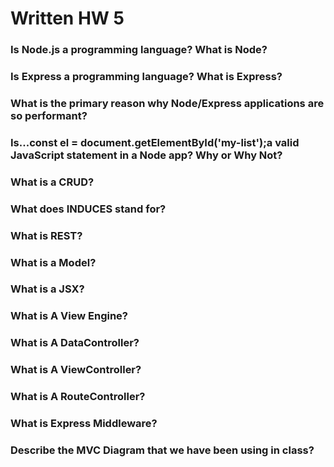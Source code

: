 # Written HW 5

### Is Node.js a programming language? What is Node?

### Is Express a programming language? What is Express?

### What is the primary reason why Node/Express applications are so performant?

### Is...const el = document.getElementById('my-list');a valid JavaScript statement in a Node app? Why or Why Not?

### What is a CRUD?

### What does INDUCES stand for?

### What is REST?

### What is a Model?

### What is a JSX?

### What is A View Engine?

### What is A DataController?

### What is A ViewController?

### What is A RouteController?

### What is Express Middleware?

### Describe the MVC Diagram that we have been using in class?